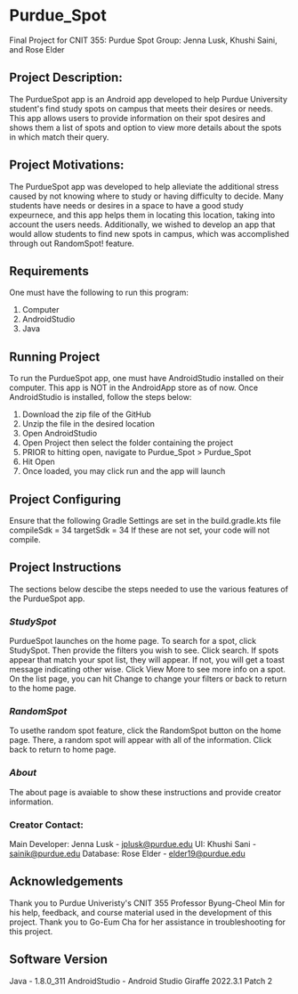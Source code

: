 # Purdue_Spot
Final Project for CNIT 355: Purdue Spot
Group: Jenna Lusk, Khushi Saini, and Rose Elder

## Project Description:
The PurdueSpot app is an Android app developed to help Purdue University student's find study spots on campus that meets their desires or needs. This app allows users to provide information on their spot desires and shows them a list of spots and option to view more details about the spots in which match their query.

## Project Motivations:
The PurdueSpot app was developed to help alleviate the additional stress caused by not knowing where to study or having difficulty to decide. Many students have needs or desires in a space to have a good study expeurnece, and this app helps them in locating this location, taking into account the users needs. Additionally, we wished to develop an app that would allow students to find new spots in campus, which was accomplished through out RandomSpot! feature. 

## Requirements
One must have the following to run this program:
1. Computer
2. AndroidStudio
3. Java

## Running Project
To run the PurdueSpot app, one must have AndroidStudio installed on their computer. This app is NOT in the AndroidApp store as of now. Once AndroidStudio is installed, follow the steps below:
1. Download the zip file of the GitHub
2. Unzip the file in the desired location
3. Open AndroidStudio
4. Open Project then select the folder containing the project
5. PRIOR to hitting open, navigate to Purdue_Spot > Purdue_Spot
6. Hit Open
7. Once loaded, you may click run and the app will launch

## Project Configuring
Ensure that the following Gradle Settings are set in the build.gradle.kts file
compileSdk = 34
targetSdk = 34
If these are not set, your code will not compile. 

## Project Instructions
The sections below descibe the steps needed to use the various features of the PurdueSpot app.

### ***StudySpot***
PurdueSpot launches on the home page. To search for a spot, click StudySpot. Then provide the filters you wish to see. Click search. If spots appear that match your spot list, they will appear. If not, you will get a toast message indicating other wise. Click View More to see more info on a spot. On the list page, you can hit Change to change your filters or back to return to the home page.

### ***RandomSpot***
To usethe random spot feature, click the RandomSpot button on the home page. There, a random spot will appear with all of the information. Click back to return to home page. 

### ***About***
The about page is avaiable to show these instructions and provide creator information. 

### Creator Contact:
Main Developer: Jenna Lusk - jplusk@purdue.edu
UI: Khushi Sani - sainik@purdue.edu
Database: Rose Elder - elder19@purdue.edu

## Acknowledgements
Thank you to Purdue Univeristy's CNIT 355 Professor Byung-Cheol Min for his help, feedback, and course material used in the development of this project. Thank you to Go-Eum Cha for her assistance in troubleshooting for this project. 

## Software Version
Java - 1.8.0_311
AndroidStudio - Android Studio Giraffe 2022.3.1 Patch 2
